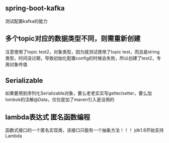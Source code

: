 ## spring-boot-kafka

测试配置kafka的能力

## 多个topic对应的数据类型不同，则需重新创建

注意使用了topic test2，对象类型，因为就测试使用了topic test，而且是string类型，时间没过期，导致初始化配置config的时候会失败，所以创建了test2，专用对象传值

## Serializable

如果要用到序列化Serializable对象，要么老老实实写getter/setter，要么加lombok的注解@Data，仅仅是加了maven引入是没用的

## lambda表达式 匿名函数编程

函数式接口的一个匿名实现类，该接口只能有一个抽象方法！！！
jdk1.8开始支持Lambda